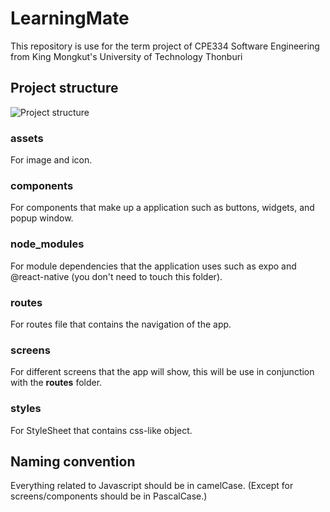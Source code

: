 
# LearningMate

This repository is use for the term project of CPE334 Software Engineering from King Mongkut's University of Technology Thonburi

  

## Project structure 
![Project structure](https://cdn.discordapp.com/attachments/1039171333172506726/1169223761615142922/image.png?ex=65549f7b&is=65422a7b&hm=d23f04a85ecfe1450b1eb8c8a36d570d3923d7b5243312fc7861813fed00757e&)
### assets
For image and icon.
### components
For components that make up a application such as buttons, widgets, and popup window.
### node_modules
For module dependencies that the application uses such as expo and @react-native
(you don't need to touch this folder).
### routes
For routes file that contains the navigation of the app.
### screens
For different screens that the app will show, this will be use in conjunction with the **routes** folder.
### styles
For StyleSheet that contains css-like object.

## Naming convention
Everything related to Javascript should be in camelCase.
(Except for screens/components should be in PascalCase.)